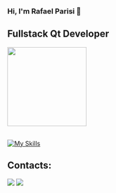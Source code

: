 ### Hi, I'm Rafael Parisi 👋
## Fullstack Qt Developer

<div>  
  <img height="180em" src="https://github-readme-stats.vercel.app/api/top-langs/?username=parisi18&layout=compact&langs_count=7&theme=dracula"/>
</div><br>


[![My Skills](https://skillicons.dev/icons?i=c,cpp,py,django,qt,raspberrypi,cmake,gitlab,visualstudio,vscode)](https://skillicons.dev)


## Contacts:

<div> 
</a>
<a href = "mailto:dev.rafael.parisi@gmail.com"> <img src="https://img.shields.io/badge/-Gmail-%23333?style=for-the-badge&logo=gmail&logoColor=white" target="_blank"></a>
<a href="https://www.linkedin.com/in/parisibr/?locale=en_US" target="_blank"><img src="https://img.shields.io/badge/-LinkedIn-%230077B5?style=for-the-badge&logo=linkedin&logoColor=white"  target="_blank"></a> 
</div>&nbsp;&nbsp;
